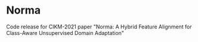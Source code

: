 # Norma
Code release for CIKM-2021 paper "Norma: A Hybrid Feature Alignment for Class-Aware Unsupervised Domain Adaptation"
